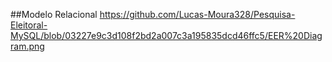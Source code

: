 ##Modelo Relacional
https://github.com/Lucas-Moura328/Pesquisa-Eleitoral-MySQL/blob/03227e9c3d108f2bd2a007c3a195835dcd46ffc5/EER%20Diagram.png

